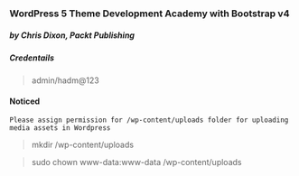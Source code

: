 ### WordPress 5 Theme Development Academy with Bootstrap v4
##### by Chris Dixon, Packt Publishing

##### Credentails
> admin/hadm@123

#### Noticed
`Please assign permission for /wp-content/uploads folder for uploading media assets in Wordpress`
> mkdir /wp-content/uploads

> sudo chown www-data:www-data /wp-content/uploads
